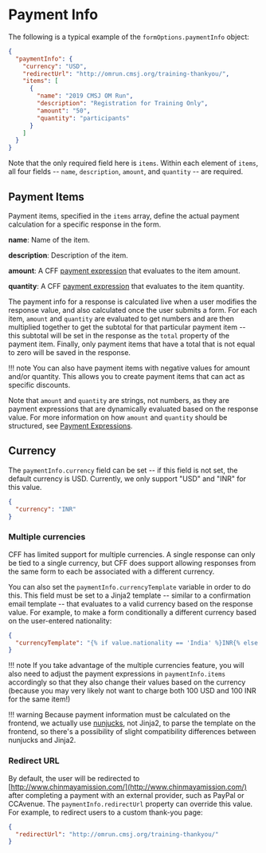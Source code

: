 # Payment Info

The following is a typical example of the `formOptions.paymentInfo` object:

```json
{
  "paymentInfo": {
    "currency": "USD",
    "redirectUrl": "http://omrun.cmsj.org/training-thankyou/",
    "items": [
      {
        "name": "2019 CMSJ OM Run",
        "description": "Registration for Training Only",
        "amount": "50",
        "quantity": "participants"
      }
    ]
  }
}
```

Note that the only required field here is `items`. Within each element of `items`, all four fields -- `name`, `description`, `amount`, and `quantity` -- are required.

## Payment Items

Payment items, specified in the `items` array, define the actual payment calculation for a specific response in the form.

**name**: Name of the item.

**description**: Description of the item.

**amount**: A CFF [payment expression](./expressions.md) that evaluates to the item amount.

**quantity**: A CFF [payment expression](./expressions.md) that evaluates to the item quantity.

The payment info for a response is calculated live when a user modifies the response value, and also calculated once the user submits a form. For each item, `amount` and `quantity` are evaluated to get numbers and are then multiplied together to get the subtotal for that particular payment item -- this subtotal will be set in the response as the `total` property of the payment item. Finally, only payment items that have a total that is not equal to zero will be saved in the response.

!!! note
    You can also have payment items with negative values for amount and/or quantity. This allows you to create payment items that can act as specific discounts.

Note that `amount` and `quantity` are strings, not numbers, as they are payment expressions that are dynamically evaluated based on the response value. For more information on how `amount` and `quantity` should be structured, see [Payment Expressions](./expressions.md).

## Currency

The `paymentInfo.currency` field can be set -- if this field is not set, the default currency is USD. Currently, we only support "USD" and "INR" for this value.

```json
{
  "currency": "INR"
}
```

### Multiple currencies

CFF has limited support for multiple currencies. A single response can only be tied to a single currency, but CFF does support allowing responses from the same form to each be associated with a different currency.

You can also set the `paymentInfo.currencyTemplate` variable in order to do this. This field must be set to a Jinja2 template -- similar to a confirmation email template -- that evaluates to a valid currency based on the response value. For example, to make a form conditionally a different currency based on the user-entered nationality:

```json
{
  "currencyTemplate": "{% if value.nationality == 'India' %}INR{% else %}USD{% endif %}"
}
```
!!! note
    If you take advantage of the multiple currencies feature, you will also need to adjust the payment expressions in `paymentInfo.items` accordingly so that they also change their values based on the currency (because you may very likely not want to charge both 100 USD and 100 INR for the same item!)

!!! warning
    Because payment information must be calculated on the frontend, we actually use [nunjucks](https://github.com/mozilla/nunjucks), not Jinja2, to parse the template on the frontend, so there's a possibility of slight compatibility differences between nunjucks and Jinja2.

### Redirect URL

By default, the user will be redirected to [http://www.chinmayamission.com/](http://www.chinmayamission.com/) after completing a payment with an external provider, such as PayPal or CCAvenue. The `paymentInfo.redirectUrl` property can override this value. For example, to redirect users to a custom thank-you page:

```json
{
  "redirectUrl": "http://omrun.cmsj.org/training-thankyou/"
}
```